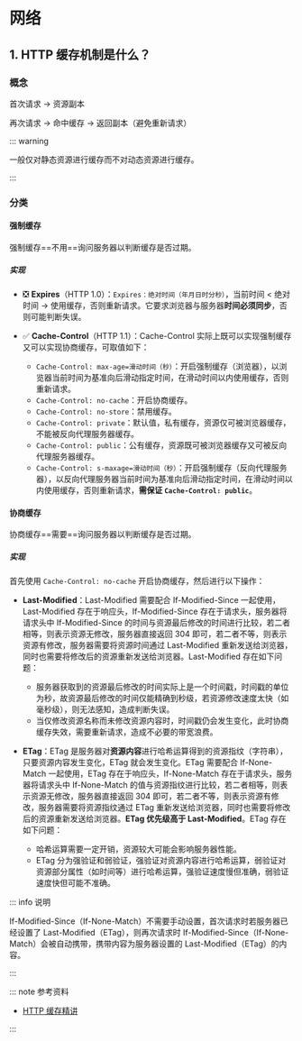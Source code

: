 # 网络

## 1. HTTP 缓存机制是什么？

### 概念

首次请求 $\to$ 资源副本

再次请求 $\to$ 命中缓存 $\to$ 返回副本（避免重新请求）

::: warning

一般仅对静态资源进行缓存而不对动态资源进行缓存。

:::
### 分类

#### 强制缓存

强制缓存==不用==询问服务器以判断缓存是否过期。

##### 实现

- ❎ **Expires**（HTTP 1.0）：`Expires：绝对时间（年月日时分秒）`，当前时间 $\lt$ 绝对时间 $\to$ 使用缓存，否则重新请求。它要求浏览器与服务器**时间必须同步**，否则可能判断失误。

- ✅ **Cache-Control**（HTTP 1.1）：Cache-Control 实际上既可以实现强制缓存又可以实现协商缓存，可取值如下：
    - `Cache-Control: max-age=滑动时间（秒）`：开启强制缓存（浏览器），以浏览器当前时间为基准向后滑动指定时间，在滑动时间以内使用缓存，否则重新请求。
    - `Cache-Control: no-cache`：开启协商缓存。
    - `Cache-Control: no-store`：禁用缓存。
    -  `Cache-Control: private`：默认值，私有缓存，资源仅可被浏览器缓存，不能被反向代理服务器缓存。
    - `Cache-Control: public`：公有缓存，资源既可被浏览器缓存又可被反向代理服务器缓存。
    - `Cache-Control: s-maxage=滑动时间（秒）`：开启强制缓存（反向代理服务器），以反向代理服务器当前时间为基准向后滑动指定时间，在滑动时间以内使用缓存，否则重新请求，**需保证 `Cache-Control: public`**。

#### 协商缓存

协商缓存==需要==询问服务器以判断缓存是否过期。

##### 实现

首先使用 `Cache-Control: no-cache` 开启协商缓存，然后进行以下操作：

- **Last-Modified**：Last-Modified 需要配合 If-Modified-Since 一起使用，Last-Modified 存在于响应头，If-Modified-Since 存在于请求头，服务器将请求头中 If-Modified-Since 的时间与资源最后修改的时间进行比较，若二者相等，则表示资源无修改，服务器直接返回 304 即可，若二者不等，则表示资源有修改，服务器需要将资源时间通过 Last-Modified 重新发送给浏览器，同时也需要将修改后的资源重新发送给浏览器。Last-Modified 存在如下问题：
    - 服务器获取到的资源最后修改的时间实际上是一个时间戳，时间戳的单位为秒，故资源最后修改的时间仅能精确到秒级，若资源修改速度太快（如毫秒级），则无法感知，造成判断失误。
    - 当仅修改资源名称而未修改资源内容时，时间戳仍会发生变化，此时协商缓存失效，需要重新请求，造成不必要的带宽浪费。

- **ETag**：ETag 是服务器对**资源内容**进行哈希运算得到的资源指纹（字符串），只要资源内容发生变化，ETag 就会发生变化。ETag 需要配合 If-None-Match 一起使用，ETag 存在于响应头，If-None-Match 存在于请求头，服务器将请求头中 If-None-Match 的值与资源指纹进行比较，若二者相等，则表示资源无修改，服务器直接返回 304 即可，若二者不等，则表示资源有修改，服务器需要将资源指纹通过 ETag 重新发送给浏览器，同时也需要将修改后的资源重新发送给浏览器。**ETag 优先级高于 Last-Modified**。ETag 存在如下问题：
    - 哈希运算需要一定开销，资源较大可能会影响服务器性能。
    - ETag 分为强验证和弱验证，强验证对资源内容进行哈希运算，弱验证对资源部分属性（如时间等）进行哈希运算，强验证速度慢但准确，弱验证速度快但可能不准确。

::: info 说明

If-Modified-Since（If-None-Match）不需要手动设置，首次请求时若服务器已经设置了 Last-Modified（ETag），则再次请求时 If-Modified-Since（If-None-Match）会被自动携带，携带内容为服务器设置的 Last-Modified（ETag）的内容。

:::

::: note 参考资料

- [HTTP 缓存精讲](https://www.bilibili.com/video/BV1Jr4y1v7Nc)

:::

